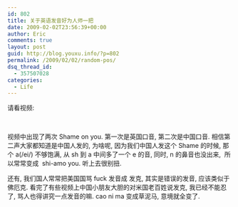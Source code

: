 ```yaml
---
id: 802
title: 关于英语发音好为人师一把
date: 2009-02-02T23:56:39+00:00
author: Eric
comments: true
layout: post
guid: http://blog.youxu.info/?p=802
permalink: /2009/02/02/random-pos/
dsq_thread_id:
  - 357507028
categories:
  - Life
---
```

请看视频: 


  
 
  
视频中出现了两次 Shame on you. 第一次是英国口音, 第二次是中国口音. 相信第二声大家都知道是中国人发的, 为啥呢, 因为我们中国人发这个 Shame 的时候, 那个 a(/ei/) 不够饱满, 从 sh 到 a 中间多了一个 e 的音, 同时, n 的鼻音也没出来,  所以常常变成  shi-amo you. 听上去很别扭. 

还有, 我们国人常常把美国国骂 fuck 发音成 发克, 其实是错误的发音, 应该类似于佛厄克. 看完了有些视频上中国小朋友大胆的对米国老百姓说发克, 我已经不能忍了, 骂人也得讲究一点发音的嘛. cao ni ma 变成草泥马, 意境就全变了.